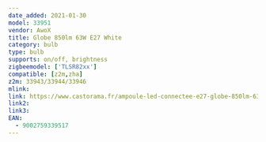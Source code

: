 ```yaml
---
date_added: 2021-01-30
model: 33951
vendor: AwoX
title: Globe 850lm 63W E27 White
category: bulb
type: bulb
supports: on/off, brightness
zigbeemodel: ['TLSR82xx']
compatible: [z2m,zha]
z2m: 33943/33944/33946
mlink: 
link: https://www.castorama.fr/ampoule-led-connectee-e27-globe-850lm-63w-blanc-chaud-awox/9002759339517_CAFR.prd
link2: 
link3: 
EAN: 
  - 9002759339517
---
```

